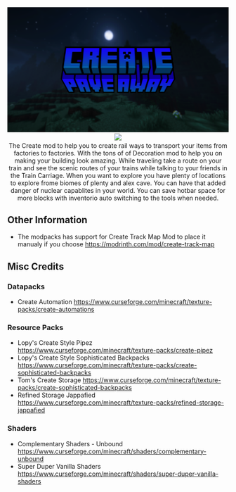 <div align="center">
  <img src="https://github.com/GamerVerse722/Create-Pave-Away/blob/main/Create%20Pave%20Away%20Wide.png?raw=true">
  <a href="https://discord.gg/AjE6VMmRJ4"><img src="https://dcbadge.vercel.app/api/server/AjE6VMmRJ4"></a>
  <br>
  The Create mod to help you to create rail ways to transport your items from factories to factories. With the tons of of Decoration mod to help you on making your building look amazing. While traveling take a route on your train and see the scenic routes of your trains while talking to your friends in the Train Carriage. When you want to explore you have plenty of locations to explore frome biomes of plenty and alex cave. You can have that added danger of nuclear capablites in your world. You can save hotbar space for more blocks with inventorio auto switching to the tools when needed.
</div>

## Other Information
- The modpacks has support for Create Track Map Mod to place it manualy if you choose https://modrinth.com/mod/create-track-map

## Misc Credits
### Datapacks
- Create Automation https://www.curseforge.com/minecraft/texture-packs/create-automations
### Resource Packs
- Lopy's Create Style Pipez https://www.curseforge.com/minecraft/texture-packs/create-pipez
- Lopy's Create Style Sophisticated Backpacks https://www.curseforge.com/minecraft/texture-packs/create-sophisticated-backpacks
- Tom's Create Storage https://www.curseforge.com/minecraft/texture-packs/create-sophisticated-backpacks
- Refined Storage Jappafied https://www.curseforge.com/minecraft/texture-packs/refined-storage-jappafied
### Shaders
- Complementary Shaders - Unbound https://www.curseforge.com/minecraft/shaders/complementary-unbound
- Super Duper Vanilla Shaders https://www.curseforge.com/minecraft/shaders/super-duper-vanilla-shaders
